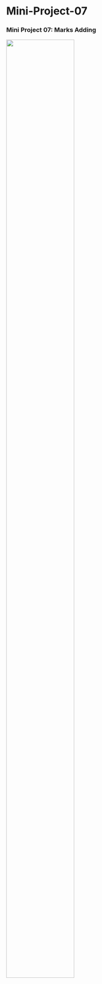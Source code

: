 # Mini-Project-07
### Mini Project 07: Marks Adding



<img src="https://github.com/psrana/Mini-Project-Marks-Adding/assets/7460892/9be14aa0-eaa0-403a-9575-32771724f0e2" width="60%" height="80%" />
